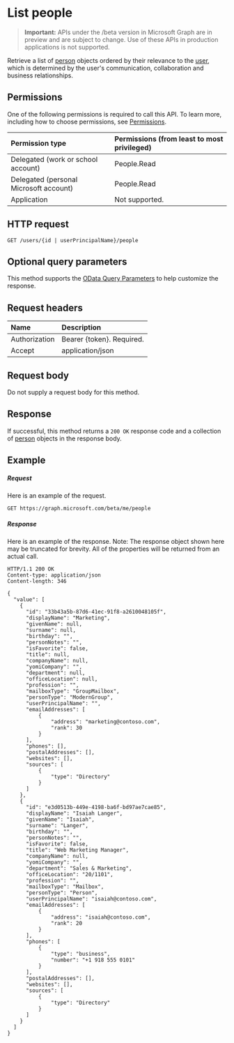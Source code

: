# List people

> **Important:** APIs under the /beta version in Microsoft Graph are in preview and are subject to change. Use of these APIs in production applications is not supported.

Retrieve a list of [person](../resources/person.md) objects ordered by their relevance to the [user](../resources/user.md), which is determined by 
the user's communication, collaboration and business relationships.
## Permissions
One of the following permissions is required to call this API. To learn more, including how to choose permissions, see [Permissions](../../../concepts/permissions_reference.md).
 

|Permission type      | Permissions (from least to most privileged)              |
|:--------------------|:---------------------------------------------------------|
|Delegated (work or school account) | People.Read    |
|Delegated (personal Microsoft account) | People.Read    |
|Application | Not supported. |

## HTTP request
<!-- { "blockType": "ignored" } -->
```http
GET /users/{id | userPrincipalName}/people
```
## Optional query parameters
This method supports the [OData Query Parameters](../../../concepts/query_parameters.md) to help customize the response.

## Request headers
| Name      |Description|
|:----------|:----------|
| Authorization  | Bearer {token}. Required. |
| Accept | application/json |

## Request body
Do not supply a request body for this method.

## Response

If successful, this method returns a `200 OK` response code and a collection of [person](../resources/person.md) objects in the response body.
## Example
##### Request
Here is an example of the request.

<!-- {
  "blockType": "request",
  "name": "get_person_collection_beta"
}-->
```http
GET https://graph.microsoft.com/beta/me/people
```

##### Response
Here is an example of the response. Note: The response object shown here may be truncated for brevity. All of the properties will be returned from an actual call.
<!-- {
  "blockType": "response",
  "truncated": true,
  "@odata.type": "microsoft.graph.person",
  "isCollection": true
} -->

```http
HTTP/1.1 200 OK
Content-type: application/json
Content-length: 346

{
  "value": [
    {
      "id": "33b43a5b-87d6-41ec-91f8-a2610048105f",
      "displayName": "Marketing",
      "givenName": null,
      "surname": null,
      "birthday": "",
      "personNotes": "",
      "isFavorite": false,
      "title": null,
      "companyName": null,
      "yomiCompany": "",
      "department": null,
      "officeLocation": null,
      "profession": "",
      "mailboxType": "GroupMailbox",
      "personType": "ModernGroup",
      "userPrincipalName": "",
      "emailAddresses": [
          {
              "address": "marketing@contoso.com",
              "rank": 30
          }
      ],
      "phones": [],
      "postalAddresses": [],
      "websites": [],
      "sources": [
          {
              "type": "Directory"
          }
      ]
    },
    {
      "id": "e3d0513b-449e-4198-ba6f-bd97ae7cae85",
      "displayName": "Isaiah Langer",
      "givenName": "Isaiah",
      "surname": "Langer",
      "birthday": "",
      "personNotes": "",
      "isFavorite": false,
      "title": "Web Marketing Manager",
      "companyName": null,
      "yomiCompany": "",
      "department": "Sales & Marketing",
      "officeLocation": "20/1101",
      "profession": "",
      "mailboxType": "Mailbox",
      "personType": "Person",
      "userPrincipalName": "isaiah@contoso.com",
      "emailAddresses": [
          {
              "address": "isaiah@contoso.com",
              "rank": 20
          }
      ],
      "phones": [
          {
              "type": "business",
              "number": "+1 918 555 0101"
          }
      ],
      "postalAddresses": [],
      "websites": [],
      "sources": [
          {
              "type": "Directory"
          }
      ]
    }
  ]
}
```


<!-- uuid: 8fcb5dbc-d5aa-4681-8e31-b001d5168d79
2015-10-25 14:57:30 UTC -->
<!-- {
  "type": "#page.annotation",
  "description": "List people",
  "keywords": "",
  "section": "documentation",
  "tocPath": ""
}-->
